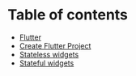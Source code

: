 # Table of contents

* [Flutter](README.md)
* [Create Flutter Project](create-flutter-project.md)
* [Stateless widgets](stateless-and-statefull.md)
* [Stateful widgets](stateful-widgets.md)


